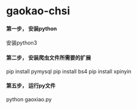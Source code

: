 # gaokao-chsi

#### 第一步， 安装python
安装python3

#### 第二步， 安装爬虫文件所需要的扩展
pip install pymysql
pip install bs4
pip install xpinyin

#### 第五步， 运行py文件
python gaoxiao.py
